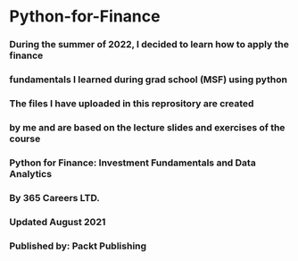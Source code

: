 # Python-for-Finance

### During the summer of 2022, I decided to learn how to apply the finance 
### fundamentals I learned during grad school (MSF) using python

### The files I have uploaded in this reprository are created
### by me and are based on the lecture slides and exercises of the course

### Python for Finance: Investment Fundamentals and Data Analytics


### By 365 Careers LTD.
### Updated August 2021
### Published by: Packt Publishing
